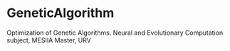 # GeneticAlgorithm
Optimization of Genetic Algorithms. Neural and Evolutionary Computation subject, MESIIA Master, URV
